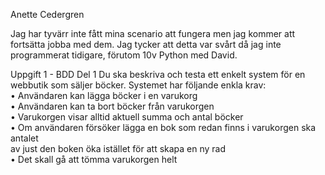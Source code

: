 Anette Cedergren

Jag har tyvärr inte fått mina scenario att fungera men jag kommer att fortsätta jobba med dem.
Jag tycker att detta var svårt då jag inte programmerat tidigare, förutom 10v Python med David.


Uppgift 1 - BDD
Del 1
Du ska beskriva och testa ett enkelt system för en webbutik som säljer böcker. Systemet
har följande enkla krav: <br>
• Användaren kan lägga böcker i en varukorg<br>
• Användaren kan ta bort böcker från varukorgen<br>
• Varukorgen visar alltid aktuell summa och antal böcker<br>
• Om användaren försöker lägga en bok som redan finns i varukorgen ska antalet<br>
av just den boken öka istället för att skapa en ny rad<br>
• Det skall gå att tömma varukorgen helt<br>